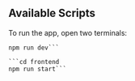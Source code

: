 ## Available Scripts

To run the app, open two terminals:

```cd backend
npm run dev```

```cd frontend
npm run start```